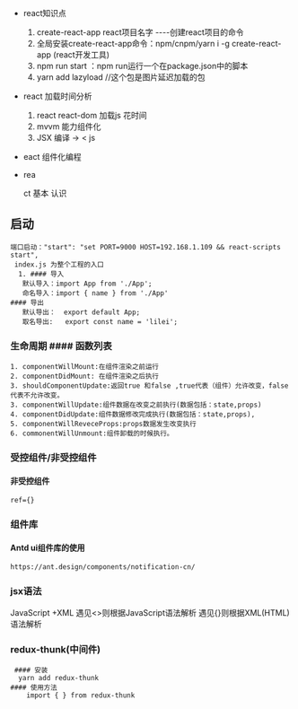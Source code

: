 - react知识点
    1. create-react-app  react项目名字 ----创建react项目的命令
    2. 全局安装create-react-app命令：npm/cnpm/yarn i -g create-react-app (react开发工具)
    3. npm run start ：npm run运行一个在package.json中的脚本
    4. yarn add lazyload //这个包是图片延迟加载的包
- react 加载时间分析
    1. react react-dom 加载js 花时间
    2. mvvm 能力组件化
    3. JSX 编译 -> < js
-   eact 组件化编程 
- rea

    ct 基本 认识

 ## 启动
    端口启动："start": "set PORT=9000 HOST=192.168.1.109 && react-scripts start",
     index.js 为整个工程的入口
      1. #### 导入
    ​	默认导入：import App from './App';
    ​	命名导入：import { name } from './App'
    #### 导出
    ​	默认导出：  export default App;
    ​	取名导出:	export const name = 'lilei';
### 生命周期    #### 函数列表
    1. componentWillMount:在组件渲染之前运行
    2. componentDidMount: 在组件渲染之后执行
    3. shouldComponentUpdate:返回true 和false ,true代表（组件）允许改变，false代表不允许改变。
    3. componentWillUpdate:组件数据在改变之前执行(数据包括：state,props)
    4. componentDidUpdate:组件数据修改完成执行(数据包括：state,props),
    5. componentWillReveceProps:props数据发生改变执行
    6. commonentWillUnmount:组件卸载的时候执行。
### 受控组件/非受控组件

#### 非受控组件 
    ref={}

### 组件库
#### Antd ui组件库的使用
    https://ant.design/components/notification-cn/
    

### jsx语法
 JavaScript +XML
  遇见<>则根据JavaScript语法解析
  遇见{}则根据XML(HTML)语法解析
### redux-thunk(中间件)
     #### 安装
      yarn add redux-thunk
    #### 使用方法
        import { } from redux-thunk
